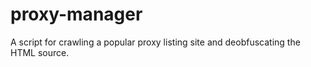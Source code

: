 proxy-manager
=============

A script for crawling a popular proxy listing site and deobfuscating the HTML source.
